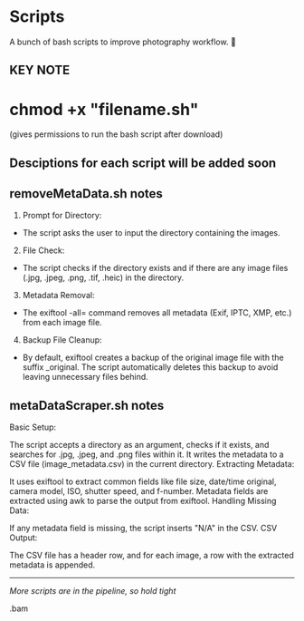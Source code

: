# Scripts
A bunch of bash scripts to improve photography workflow. 📸

## KEY NOTE 
# chmod +x "filename.sh"  
(gives permissions to run the bash script after download)

Desciptions for each script will be added soon 
---

## removeMetaData.sh notes 

1.  Prompt for Directory:
  - The script asks the user to input the directory containing the images.
2. File Check:
  - The script checks if the directory exists and if there are any image files (.jpg, .jpeg, .png, .tif, .heic) in the directory.
3. Metadata Removal:
  - The exiftool -all= command removes all metadata (Exif, IPTC, XMP, etc.) from each image file.
4. Backup File Cleanup:
  - By default, exiftool creates a backup of the original image file with the suffix _original. The script automatically deletes this backup to avoid leaving unnecessary files behind.

## metaDataScraper.sh notes

Basic Setup:

The script accepts a directory as an argument, checks if it exists, and searches for .jpg, .jpeg, and .png files within it.
It writes the metadata to a CSV file (image_metadata.csv) in the current directory.
Extracting Metadata:

It uses exiftool to extract common fields like file size, date/time original, camera model, ISO, shutter speed, and f-number.
Metadata fields are extracted using awk to parse the output from exiftool.
Handling Missing Data:

If any metadata field is missing, the script inserts "N/A" in the CSV.
CSV Output:

The CSV file has a header row, and for each image, a row with the extracted metadata is appended.

---
*More scripts are in the pipeline, so hold tight*

.bam
